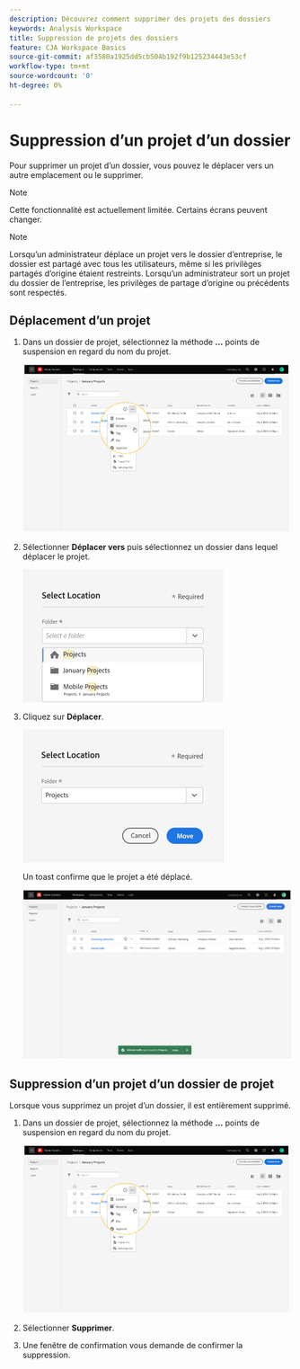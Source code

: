 ```yaml
---
description: Découvrez comment supprimer des projets des dossiers
keywords: Analysis Workspace
title: Suppression de projets des dossiers
feature: CJA Workspace Basics
source-git-commit: af3580a1925dd5cb504b192f9b125234443e53cf
workflow-type: tm+mt
source-wordcount: '0'
ht-degree: 0%

---
```



# Suppression d’un projet d’un dossier

Pour supprimer un projet d’un dossier, vous pouvez le déplacer vers un autre emplacement ou le supprimer.

>[!NOTE]
>
>Cette fonctionnalité est actuellement limitée. Certains écrans peuvent changer.

>[!NOTE]
>
>Lorsqu’un administrateur déplace un projet vers le dossier d’entreprise, le dossier est partagé avec tous les utilisateurs, même si les privilèges partagés d’origine étaient restreints. Lorsqu’un administrateur sort un projet du dossier de l’entreprise, les privilèges de partage d’origine ou précédents sont respectés.

## Déplacement d’un projet

1. Dans un dossier de projet, sélectionnez la méthode **...** points de suspension en regard du nom du projet.

   ![](/help/analysis-workspace/build-workspace-project/assets/move1.png)

1. Sélectionner **Déplacer vers** puis sélectionnez un dossier dans lequel déplacer le projet.

   ![](/help/analysis-workspace/build-workspace-project/assets/move-select-location.png)

1. Cliquez sur **Déplacer**.

   ![](/help/analysis-workspace/build-workspace-project/assets/move-click-move.png)

   Un toast confirme que le projet a été déplacé.

   ![](/help/analysis-workspace/build-workspace-project/assets/move-project-moved.png)

## Suppression d’un projet d’un dossier de projet

Lorsque vous supprimez un projet d’un dossier, il est entièrement supprimé.

1. Dans un dossier de projet, sélectionnez la méthode **...** points de suspension en regard du nom du projet.

   ![](/help/analysis-workspace/build-workspace-project/assets/move1.png)

1. Sélectionner **Supprimer**.

1. Une fenêtre de confirmation vous demande de confirmer la suppression.
